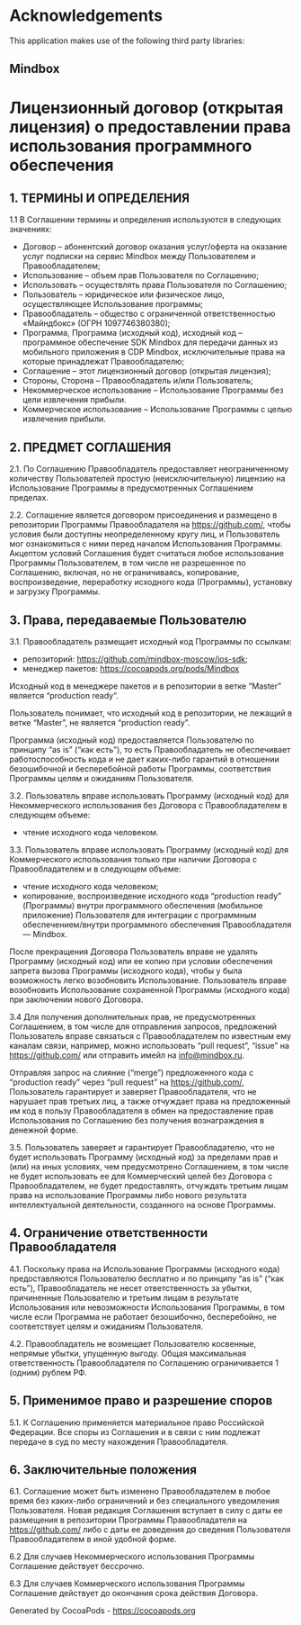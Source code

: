 # Acknowledgements
This application makes use of the following third party libraries:

## Mindbox

# Лицензионный договор (открытая лицензия) о предоставлении права использования программного обеспечения
 
## 1. ТЕРМИНЫ И ОПРЕДЕЛЕНИЯ

1.1 В Соглашении термины и определения используются в следующих значениях:

- Договор – абонентский договор оказания услуг/оферта на оказание услуг подписки на сервис Mindbox между Пользователем и Правообладателем;
- Использование – объем прав Пользователя по Соглашению;
- Использовать – осуществлять права Пользователя по Соглашению;
- Пользователь – юридическое или физическое лицо, осуществляющее Использование программы;
- Правообладатель – общество с ограниченной ответственностью «Майндбокс» (ОГРН 1097746380380);
- Программа, Программа (исходный код), исходный код – программное обеспечение SDK Mindbox для передачи данных из мобильного приложения в CDP Mindbox, исключительные права на которые принадлежат Правообладателю; 
- Соглашение – этот лицензионный договор (открытая лицензия);
- Стороны, Сторона  – Правообладатель и/или Пользователь;
- Некоммерческое использование – Использование Программы без цели извлечения прибыли.
- Коммерческое использование – Использование Программы с целью извлечения прибыли.


## 2. ПРЕДМЕТ СОГЛАШЕНИЯ

2.1. По Соглашению Правообладатель предоставляет неограниченному количеству Пользователей простую (неисключительную) лицензию на Использование Программы в предусмотренных Соглашением пределах.


2.2. Соглашение является договором присоединения и размещено в репозитории Программы Правообладателя на https://github.com/, чтобы условия были доступны неопределенному кругу лиц, и Пользователь мог ознакомиться с ними перед началом Использования Программы. Акцептом условий Соглашения будет считаться любое использование Программы Пользователем, в том числе не разрешенное по Соглашению, включая, но не ограничиваясь, копирование, воспроизведение, переработку исходного кода (Программы), установку и загрузку Программы.

 
## 3. Права, передаваемые Пользователю
 
3.1. Правообладатель размещает исходный код Программы по ссылкам:
- репозиторий: https://github.com/mindbox-moscow/ios-sdk;
- менеджер пакетов: https://cocoapods.org/pods/Mindbox

Исходный код в менеджере пакетов и в репозитории в ветке “Master” является “production ready”.

Пользователь понимает, что исходный код в репозитории, не лежащий в ветке “Master”, не является “production ready”. 

Программа (исходный код) предоставляется Пользователю по принципу “as is” (“как есть”), то есть Правообладатель не обеспечивает работоспособность кода и не дает каких-либо гарантий в отношении безошибочной и бесперебойной работы Программы, соответствия Программы целям и ожиданиям Пользователя. 


3.2. Пользователь вправе использовать Программу (исходный код) для Некоммерческого использования без Договора с Правообладателем в следующем объеме: 

- чтение исходного кода человеком.


3.3. Пользователь вправе использовать Программу (исходный код) для Коммерческого использования только при наличии Договора с Правообладателем и в следующем объеме:
- чтение исходного кода человеком;
- копирование, воспроизведение исходного кода “production ready” (Программы) внутри программного обеспечения (мобильное приложение) Пользователя для интеграции с программным обеспечением/внутри программного обеспечения Правообладателя — Mindbox.

После прекращения Договора Пользователь вправе не удалять Программу (исходный код) или ее копию при условии обеспечения запрета вызова Программы (исходного кода), чтобы у  была возможность легко возобновить Использование. Пользователь вправе возобновить Использование сохраненной Программы (исходного кода) при заключении нового Договора.

3.4 Для получения дополнительных прав, не предусмотренных Соглашением, в том числе для отправления запросов, предложений Пользователь вправе связаться с Правообладателем по известным ему каналам связи, например, можно использовать “pull request”, “issue” на https://github.com/ или отправить имейл на info@mindbox.ru.

Отправляя запрос на слияние (“merge”) предложенного кода с “production ready” через “pull request” на https://github.com/, Пользователь гарантирует и заверяет Правообладателя, что не нарушает прав третьих лиц, а также отчуждает права на предложенный им код в пользу Правообладателя в обмен на предоставление прав Использования по Соглашению без получения вознаграждения в денежной форме.

3.5. Пользователь заверяет и гарантирует Правообладателю, что не будет использовать Программу (исходный код) за пределами прав и (или) на иных условиях, чем предусмотрено Соглашением, в том числе не будет использовать ее для Коммерческий целей без Договора с Правообладателем, не будет предоставлять, отчуждать третьим лицам права на использование Программы либо нового результата интеллектуальной деятельности, созданного на основе Программы.

 
## 4. Ограничение ответственности Правообладателя

4.1. Поскольку права на Использование Программы (исходного кода) предоставляются Пользователю бесплатно и по принципу “as is” (“как есть”), Правообладатель не несет ответственность за убытки, причиненные Пользователю и третьим лицам в результате Использования или невозможности Использования Программы, в том числе если Программа не работает безошибочно, бесперебойно, не соответствует целям и ожиданиям Пользователя.


4.2. Правообладатель не возмещает Пользователю косвенные, непрямые убытки, упущенную выгоду. Общая максимальная ответственность Правообладателя по Соглашению ограничивается 1 (одним) рублем РФ.

## 5. Применимое право и разрешение споров 

5.1. К Соглашению применяется материальное право Российской Федерации. Все споры из Соглашения и в связи с ним подлежат передаче в суд по месту нахождения Правообладателя.
 
## 6. Заключительные положения 

6.1. Соглашение может быть изменено Правообладателем в любое время без каких-либо ограничений и без специального уведомления Пользователя. Новая редакция Соглашения вступает в силу с даты ее размещения в репозитории Программы Правообладателя на https://github.com/ либо с даты ее доведения до сведения Пользователя Правообладателем в иной удобной форме.

6.2 Для случаев Некоммерческого использования Программы Соглашение действует бессрочно.

6.3 Для случаев Коммерческого использования Программы Соглашение действует до окончания срока действия Договора.


Generated by CocoaPods - https://cocoapods.org
